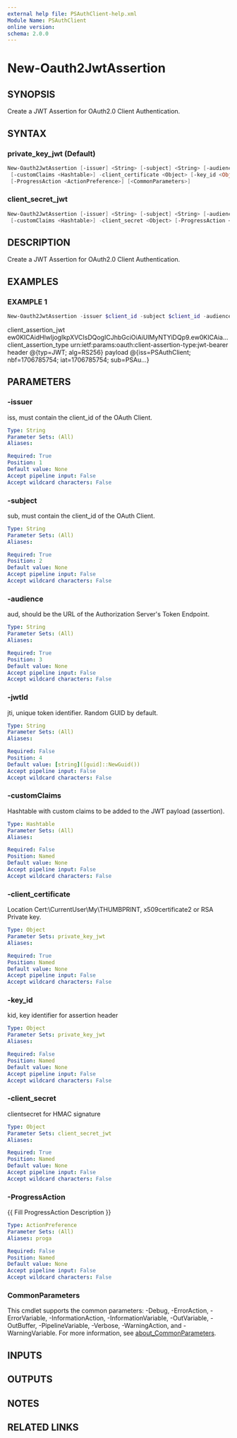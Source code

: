 ```yaml
---
external help file: PSAuthClient-help.xml
Module Name: PSAuthClient
online version:
schema: 2.0.0
---
```


# New-Oauth2JwtAssertion

## SYNOPSIS
Create a JWT Assertion for OAuth2.0 Client Authentication.

## SYNTAX

### private_key_jwt (Default)
```powershell
New-Oauth2JwtAssertion [-issuer] <String> [-subject] <String> [-audience] <String> [[-jwtId] <String>]
 [-customClaims <Hashtable>] -client_certificate <Object> [-key_id <Object>]
 [-ProgressAction <ActionPreference>] [<CommonParameters>]
```

### client_secret_jwt
```powershell
New-Oauth2JwtAssertion [-issuer] <String> [-subject] <String> [-audience] <String> [[-jwtId] <String>]
 [-customClaims <Hashtable>] -client_secret <Object> [-ProgressAction <ActionPreference>] [<CommonParameters>]
```

## DESCRIPTION
Create a JWT Assertion for OAuth2.0 Client Authentication.

## EXAMPLES

### EXAMPLE 1
```powershell
New-Oauth2JwtAssertion -issuer $client_id -subject $client_id -audience $oidcDiscoveryMetadata.token_endpoint -client_certificate $cert
```

client_assertion_jwt          ew0KICAidHlwIjogIkpXVCIsDQogICJhbGciOiAiUlMyNTYiDQp9.ew0KICAia...
client_assertion_type          urn:ietf:params:oauth:client-assertion-type:jwt-bearer
header                         @{typ=JWT; alg=RS256}
payload                        @{iss=PSAuthClient; nbf=1706785754; iat=1706785754; sub=PSAu...}

## PARAMETERS

### -issuer
iss, must contain the client_id of the OAuth Client.

```yaml
Type: String
Parameter Sets: (All)
Aliases:

Required: True
Position: 1
Default value: None
Accept pipeline input: False
Accept wildcard characters: False
```

### -subject
sub, must contain the client_id of the OAuth Client.

```yaml
Type: String
Parameter Sets: (All)
Aliases:

Required: True
Position: 2
Default value: None
Accept pipeline input: False
Accept wildcard characters: False
```

### -audience
aud, should be the URL of the Authorization Server's Token Endpoint.

```yaml
Type: String
Parameter Sets: (All)
Aliases:

Required: True
Position: 3
Default value: None
Accept pipeline input: False
Accept wildcard characters: False
```

### -jwtId
jti, unique token identifier.
Random GUID by default.

```yaml
Type: String
Parameter Sets: (All)
Aliases:

Required: False
Position: 4
Default value: [string]([guid]::NewGuid())
Accept pipeline input: False
Accept wildcard characters: False
```

### -customClaims
Hashtable with custom claims to be added to the JWT payload (assertion).

```yaml
Type: Hashtable
Parameter Sets: (All)
Aliases:

Required: False
Position: Named
Default value: None
Accept pipeline input: False
Accept wildcard characters: False
```

### -client_certificate
Location Cert:\CurrentUser\My\THUMBPRINT, x509certificate2 or RSA Private key.

```yaml
Type: Object
Parameter Sets: private_key_jwt
Aliases:

Required: True
Position: Named
Default value: None
Accept pipeline input: False
Accept wildcard characters: False
```

### -key_id
kid, key identifier for assertion header

```yaml
Type: Object
Parameter Sets: private_key_jwt
Aliases:

Required: False
Position: Named
Default value: None
Accept pipeline input: False
Accept wildcard characters: False
```

### -client_secret
clientsecret for HMAC signature

```yaml
Type: Object
Parameter Sets: client_secret_jwt
Aliases:

Required: True
Position: Named
Default value: None
Accept pipeline input: False
Accept wildcard characters: False
```

### -ProgressAction
{{ Fill ProgressAction Description }}

```yaml
Type: ActionPreference
Parameter Sets: (All)
Aliases: proga

Required: False
Position: Named
Default value: None
Accept pipeline input: False
Accept wildcard characters: False
```

### CommonParameters
This cmdlet supports the common parameters: -Debug, -ErrorAction, -ErrorVariable, -InformationAction, -InformationVariable, -OutVariable, -OutBuffer, -PipelineVariable, -Verbose, -WarningAction, and -WarningVariable. For more information, see [about_CommonParameters](http://go.microsoft.com/fwlink/?LinkID=113216).

## INPUTS

## OUTPUTS

## NOTES

## RELATED LINKS
